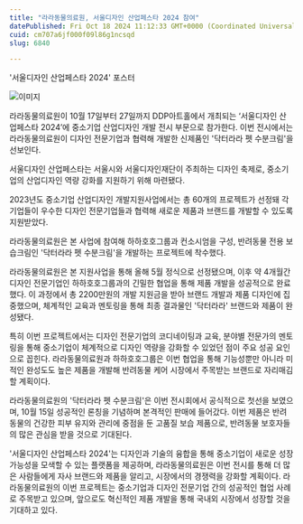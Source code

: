 ```yaml
---
title: "라라동물의료원, 서울디자인 산업페스타 2024 참여"
datePublished: Fri Oct 18 2024 11:12:33 GMT+0000 (Coordinated Universal Time)
cuid: cm707a6jf000f09l86g1ncsqd
slug: 6840

---
```



'서울디자인 산업페스타 2024' 포스터

![이미지](https://cdn.hashnode.com/res/hashnode/image/upload/v1739261317238/cc929f3d-74b5-40a0-8379-09bf00010f3e.png)

라라동물의료원이 10월 17일부터 27일까지 DDP아트홀에서 개최되는 ‘서울디자인 산업페스타 2024’에 중소기업 산업디자인 개발 전시 부문으로 참가한다. 이번 전시에서는 라라동물의료원이 디자인 전문기업과 협력해 개발한 신제품인 '닥터라라 펫 수분크림'을 선보인다.

서울디자인 산업페스타는 서울시와 서울디자인재단이 주최하는 디자인 축제로, 중소기업의 산업디자인 역량 강화를 지원하기 위해 마련됐다.

2023년도 중소기업 산업디자인 개발지원사업에서는 총 60개의 프로젝트가 선정돼 각 기업들이 우수한 디자인 전문기업들과 협력해 새로운 제품과 브랜드를 개발할 수 있도록 지원받았다.

라라동물의료원은 본 사업에 참여해 하하호호그룹과 컨소시엄을 구성, 반려동물 전용 보습크림인 '닥터라라 펫 수분크림'을 개발하는 프로젝트에 착수했다.

라라동물의료원은 본 지원사업을 통해 올해 5월 정식으로 선정됐으며, 이후 약 4개월간 디자인 전문기업인 하하호호그룹과의 긴밀한 협업을 통해 제품 개발을 성공적으로 완료했다. 이 과정에서 총 2200만원의 개발 지원금을 받아 브랜드 개발과 제품 디자인에 집중했으며, 체계적인 교육과 멘토링을 통해 최종 결과물인 '닥터라라' 브랜드와 제품이 완성됐다.

특히 이번 프로젝트에서는 디자인 전문기업의 코디네이팅과 교육, 분야별 전문가의 멘토링을 통해 중소기업이 체계적으로 디자인 역량을 강화할 수 있었던 점이 주요 성공 요인으로 꼽힌다. 라라동물의료원과 하하호호그룹은 이번 협업을 통해 기능성뿐만 아니라 미적인 완성도도 높은 제품을 개발해 반려동물 케어 시장에서 주목받는 브랜드로 자리매김할 계획이다.

라라동물의료원의 '닥터라라 펫 수분크림'은 이번 전시회에서 공식적으로 첫선을 보였으며, 10월 15일 성공적인 론칭을 기념하며 본격적인 판매에 들어갔다. 이번 제품은 반려동물의 건강한 피부 유지와 관리에 중점을 둔 고품질 보습 제품으로, 반려동물 보호자들의 많은 관심을 받을 것으로 기대된다.

'서울디자인 산업페스타 2024'는 디자인과 기술의 융합을 통해 중소기업이 새로운 성장 가능성을 모색할 수 있는 플랫폼을 제공하며, 라라동물의료원은 이번 전시를 통해 더 많은 사람들에게 자사 브랜드와 제품을 알리고, 시장에서의 경쟁력을 강화할 계획이다. 라라동물의료원의 이번 프로젝트는 중소기업과 디자인 전문기업 간의 성공적인 협업 사례로 주목받고 있으며, 앞으로도 혁신적인 제품 개발을 통해 국내외 시장에서 성장할 것을 기대하고 있다.
